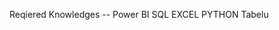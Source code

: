 Reqiered Knowledges -- Power BI
                       SQL
                       EXCEL
                       PYTHON 
                       Tabelu
